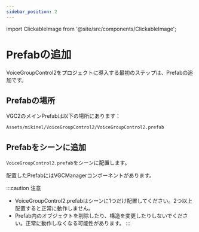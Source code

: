 ```yaml
---
sidebar_position: 2
---
```


import ClickableImage from '@site/src/components/ClickableImage';

# Prefabの追加

VoiceGroupControl2をプロジェクトに導入する最初のステップは、Prefabの追加です。

## Prefabの場所

VGC2のメインPrefabは以下の場所にあります：

```
Assets/mikinel/VoiceGroupControl2/VoiceGroupControl2.prefab
```

<ClickableImage src="/img/add-prefab--project-folder-view.png" alt="VoiceGroupControl2フォルダ内のPrefabの場所" />

## Prefabをシーンに追加

`VoiceGroupControl2.prefab`をシーンに配置します。

配置したPrefabにはVGCManagerコンポーネントがあります。

<ClickableImage src="/img/add-prefab--scene-placement.png" alt="PrefabをHierarchyにドラッグ&ドロップ" />

:::caution 注意
- VoiceGroupControl2.prefabはシーンに1つだけ配置してください。2つ以上配置すると正常に動作しません。
- Prefab内のオブジェクトを削除したり、構造を変更したりしないでください。正常に動作しなくなる可能性があります。
:::